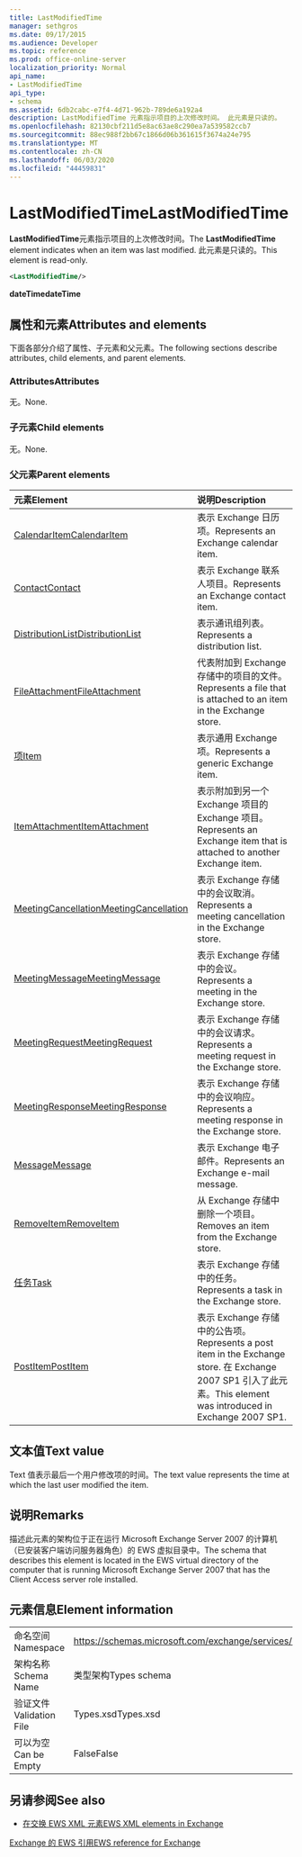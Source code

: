 ```yaml
---
title: LastModifiedTime
manager: sethgros
ms.date: 09/17/2015
ms.audience: Developer
ms.topic: reference
ms.prod: office-online-server
localization_priority: Normal
api_name:
- LastModifiedTime
api_type:
- schema
ms.assetid: 6db2cabc-e7f4-4d71-962b-789de6a192a4
description: LastModifiedTime 元素指示项目的上次修改时间。 此元素是只读的。
ms.openlocfilehash: 82130cbf211d5e8ac63ae8c290ea7a539582ccb7
ms.sourcegitcommit: 88ec988f2bb67c1866d06b361615f3674a24e795
ms.translationtype: MT
ms.contentlocale: zh-CN
ms.lasthandoff: 06/03/2020
ms.locfileid: "44459831"
---
```

# <a name="lastmodifiedtime"></a><span data-ttu-id="2c3b0-104">LastModifiedTime</span><span class="sxs-lookup"><span data-stu-id="2c3b0-104">LastModifiedTime</span></span>

<span data-ttu-id="2c3b0-105">**LastModifiedTime**元素指示项目的上次修改时间。</span><span class="sxs-lookup"><span data-stu-id="2c3b0-105">The **LastModifiedTime** element indicates when an item was last modified.</span></span> <span data-ttu-id="2c3b0-106">此元素是只读的。</span><span class="sxs-lookup"><span data-stu-id="2c3b0-106">This element is read-only.</span></span> 
  
```xml
<LastModifiedTime/>
```

 <span data-ttu-id="2c3b0-107">**dateTime**</span><span class="sxs-lookup"><span data-stu-id="2c3b0-107">**dateTime**</span></span>
## <a name="attributes-and-elements"></a><span data-ttu-id="2c3b0-108">属性和元素</span><span class="sxs-lookup"><span data-stu-id="2c3b0-108">Attributes and elements</span></span>

<span data-ttu-id="2c3b0-109">下面各部分介绍了属性、子元素和父元素。</span><span class="sxs-lookup"><span data-stu-id="2c3b0-109">The following sections describe attributes, child elements, and parent elements.</span></span>
  
### <a name="attributes"></a><span data-ttu-id="2c3b0-110">Attributes</span><span class="sxs-lookup"><span data-stu-id="2c3b0-110">Attributes</span></span>

<span data-ttu-id="2c3b0-111">无。</span><span class="sxs-lookup"><span data-stu-id="2c3b0-111">None.</span></span>
  
### <a name="child-elements"></a><span data-ttu-id="2c3b0-112">子元素</span><span class="sxs-lookup"><span data-stu-id="2c3b0-112">Child elements</span></span>

<span data-ttu-id="2c3b0-113">无。</span><span class="sxs-lookup"><span data-stu-id="2c3b0-113">None.</span></span>
  
### <a name="parent-elements"></a><span data-ttu-id="2c3b0-114">父元素</span><span class="sxs-lookup"><span data-stu-id="2c3b0-114">Parent elements</span></span>

|<span data-ttu-id="2c3b0-115">**元素**</span><span class="sxs-lookup"><span data-stu-id="2c3b0-115">**Element**</span></span>|<span data-ttu-id="2c3b0-116">**说明**</span><span class="sxs-lookup"><span data-stu-id="2c3b0-116">**Description**</span></span>|
|:-----|:-----|
|[<span data-ttu-id="2c3b0-117">CalendarItem</span><span class="sxs-lookup"><span data-stu-id="2c3b0-117">CalendarItem</span></span>](calendaritem.md) <br/> |<span data-ttu-id="2c3b0-118">表示 Exchange 日历项。</span><span class="sxs-lookup"><span data-stu-id="2c3b0-118">Represents an Exchange calendar item.</span></span>  <br/> |
|[<span data-ttu-id="2c3b0-119">Contact</span><span class="sxs-lookup"><span data-stu-id="2c3b0-119">Contact</span></span>](contact.md) <br/> |<span data-ttu-id="2c3b0-120">表示 Exchange 联系人项目。</span><span class="sxs-lookup"><span data-stu-id="2c3b0-120">Represents an Exchange contact item.</span></span>  <br/> |
|[<span data-ttu-id="2c3b0-121">DistributionList</span><span class="sxs-lookup"><span data-stu-id="2c3b0-121">DistributionList</span></span>](distributionlist.md) <br/> |<span data-ttu-id="2c3b0-122">表示通讯组列表。</span><span class="sxs-lookup"><span data-stu-id="2c3b0-122">Represents a distribution list.</span></span>  <br/> |
|[<span data-ttu-id="2c3b0-123">FileAttachment</span><span class="sxs-lookup"><span data-stu-id="2c3b0-123">FileAttachment</span></span>](fileattachment.md) <br/> |<span data-ttu-id="2c3b0-124">代表附加到 Exchange 存储中的项目的文件。</span><span class="sxs-lookup"><span data-stu-id="2c3b0-124">Represents a file that is attached to an item in the Exchange store.</span></span>  <br/> |
|[<span data-ttu-id="2c3b0-125">项</span><span class="sxs-lookup"><span data-stu-id="2c3b0-125">Item</span></span>](item.md) <br/> |<span data-ttu-id="2c3b0-126">表示通用 Exchange 项。</span><span class="sxs-lookup"><span data-stu-id="2c3b0-126">Represents a generic Exchange item.</span></span>  <br/> |
|[<span data-ttu-id="2c3b0-127">ItemAttachment</span><span class="sxs-lookup"><span data-stu-id="2c3b0-127">ItemAttachment</span></span>](itemattachment.md) <br/> |<span data-ttu-id="2c3b0-128">表示附加到另一个 Exchange 项目的 Exchange 项目。</span><span class="sxs-lookup"><span data-stu-id="2c3b0-128">Represents an Exchange item that is attached to another Exchange item.</span></span>  <br/> |
|[<span data-ttu-id="2c3b0-129">MeetingCancellation</span><span class="sxs-lookup"><span data-stu-id="2c3b0-129">MeetingCancellation</span></span>](meetingcancellation.md) <br/> |<span data-ttu-id="2c3b0-130">表示 Exchange 存储中的会议取消。</span><span class="sxs-lookup"><span data-stu-id="2c3b0-130">Represents a meeting cancellation in the Exchange store.</span></span>  <br/> |
|[<span data-ttu-id="2c3b0-131">MeetingMessage</span><span class="sxs-lookup"><span data-stu-id="2c3b0-131">MeetingMessage</span></span>](meetingmessage.md) <br/> |<span data-ttu-id="2c3b0-132">表示 Exchange 存储中的会议。</span><span class="sxs-lookup"><span data-stu-id="2c3b0-132">Represents a meeting in the Exchange store.</span></span>  <br/> |
|[<span data-ttu-id="2c3b0-133">MeetingRequest</span><span class="sxs-lookup"><span data-stu-id="2c3b0-133">MeetingRequest</span></span>](meetingrequest.md) <br/> |<span data-ttu-id="2c3b0-134">表示 Exchange 存储中的会议请求。</span><span class="sxs-lookup"><span data-stu-id="2c3b0-134">Represents a meeting request in the Exchange store.</span></span>  <br/> |
|[<span data-ttu-id="2c3b0-135">MeetingResponse</span><span class="sxs-lookup"><span data-stu-id="2c3b0-135">MeetingResponse</span></span>](meetingresponse.md) <br/> |<span data-ttu-id="2c3b0-136">表示 Exchange 存储中的会议响应。</span><span class="sxs-lookup"><span data-stu-id="2c3b0-136">Represents a meeting response in the Exchange store.</span></span>  <br/> |
|[<span data-ttu-id="2c3b0-137">Message</span><span class="sxs-lookup"><span data-stu-id="2c3b0-137">Message</span></span>](message-ex15websvcsotherref.md) <br/> |<span data-ttu-id="2c3b0-138">表示 Exchange 电子邮件。</span><span class="sxs-lookup"><span data-stu-id="2c3b0-138">Represents an Exchange e-mail message.</span></span>  <br/> |
|[<span data-ttu-id="2c3b0-139">RemoveItem</span><span class="sxs-lookup"><span data-stu-id="2c3b0-139">RemoveItem</span></span>](removeitem.md) <br/> |<span data-ttu-id="2c3b0-140">从 Exchange 存储中删除一个项目。</span><span class="sxs-lookup"><span data-stu-id="2c3b0-140">Removes an item from the Exchange store.</span></span>  <br/> |
|[<span data-ttu-id="2c3b0-141">任务</span><span class="sxs-lookup"><span data-stu-id="2c3b0-141">Task</span></span>](task.md) <br/> |<span data-ttu-id="2c3b0-142">表示 Exchange 存储中的任务。</span><span class="sxs-lookup"><span data-stu-id="2c3b0-142">Represents a task in the Exchange store.</span></span>  <br/> |
|[<span data-ttu-id="2c3b0-143">PostItem</span><span class="sxs-lookup"><span data-stu-id="2c3b0-143">PostItem</span></span>](postitem.md) <br/> |<span data-ttu-id="2c3b0-144">表示 Exchange 存储中的公告项。</span><span class="sxs-lookup"><span data-stu-id="2c3b0-144">Represents a post item in the Exchange store.</span></span> <span data-ttu-id="2c3b0-145">在 Exchange 2007 SP1 引入了此元素。</span><span class="sxs-lookup"><span data-stu-id="2c3b0-145">This element was introduced in Exchange 2007 SP1.</span></span>  <br/> |
   
## <a name="text-value"></a><span data-ttu-id="2c3b0-146">文本值</span><span class="sxs-lookup"><span data-stu-id="2c3b0-146">Text value</span></span>

<span data-ttu-id="2c3b0-147">Text 值表示最后一个用户修改项的时间。</span><span class="sxs-lookup"><span data-stu-id="2c3b0-147">The text value represents the time at which the last user modified the item.</span></span>
  
## <a name="remarks"></a><span data-ttu-id="2c3b0-148">说明</span><span class="sxs-lookup"><span data-stu-id="2c3b0-148">Remarks</span></span>

<span data-ttu-id="2c3b0-149">描述此元素的架构位于正在运行 Microsoft Exchange Server 2007 的计算机（已安装客户端访问服务器角色）的 EWS 虚拟目录中。</span><span class="sxs-lookup"><span data-stu-id="2c3b0-149">The schema that describes this element is located in the EWS virtual directory of the computer that is running Microsoft Exchange Server 2007 that has the Client Access server role installed.</span></span>
  
## <a name="element-information"></a><span data-ttu-id="2c3b0-150">元素信息</span><span class="sxs-lookup"><span data-stu-id="2c3b0-150">Element information</span></span>

|||
|:-----|:-----|
|<span data-ttu-id="2c3b0-151">命名空间</span><span class="sxs-lookup"><span data-stu-id="2c3b0-151">Namespace</span></span>  <br/> |https://schemas.microsoft.com/exchange/services/2006/types  <br/> |
|<span data-ttu-id="2c3b0-152">架构名称</span><span class="sxs-lookup"><span data-stu-id="2c3b0-152">Schema Name</span></span>  <br/> |<span data-ttu-id="2c3b0-153">类型架构</span><span class="sxs-lookup"><span data-stu-id="2c3b0-153">Types schema</span></span>  <br/> |
|<span data-ttu-id="2c3b0-154">验证文件</span><span class="sxs-lookup"><span data-stu-id="2c3b0-154">Validation File</span></span>  <br/> |<span data-ttu-id="2c3b0-155">Types.xsd</span><span class="sxs-lookup"><span data-stu-id="2c3b0-155">Types.xsd</span></span>  <br/> |
|<span data-ttu-id="2c3b0-156">可以为空</span><span class="sxs-lookup"><span data-stu-id="2c3b0-156">Can be Empty</span></span>  <br/> |<span data-ttu-id="2c3b0-157">False</span><span class="sxs-lookup"><span data-stu-id="2c3b0-157">False</span></span>  <br/> |
   
## <a name="see-also"></a><span data-ttu-id="2c3b0-158">另请参阅</span><span class="sxs-lookup"><span data-stu-id="2c3b0-158">See also</span></span>



- [<span data-ttu-id="2c3b0-159">在交换 EWS XML 元素</span><span class="sxs-lookup"><span data-stu-id="2c3b0-159">EWS XML elements in Exchange</span></span>](ews-xml-elements-in-exchange.md)
  
[<span data-ttu-id="2c3b0-160">Exchange 的 EWS 引用</span><span class="sxs-lookup"><span data-stu-id="2c3b0-160">EWS reference for Exchange</span></span>](ews-reference-for-exchange.md)

